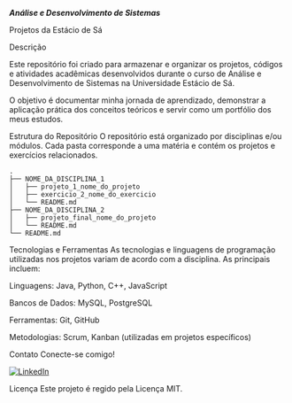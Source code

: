 ***Análise e Desenvolvimento de Sistemas***

Projetos da Estácio de Sá

Descrição

Este repositório foi criado para armazenar e organizar os projetos, códigos e atividades acadêmicas desenvolvidos durante o curso de Análise e Desenvolvimento de Sistemas na Universidade Estácio de Sá.

O objetivo é documentar minha jornada de aprendizado, demonstrar a aplicação prática dos conceitos teóricos e servir como um portfólio dos meus estudos.

Estrutura do Repositório
O repositório está organizado por disciplinas e/ou módulos. Cada pasta corresponde a uma matéria e contém os projetos e exercícios relacionados.

```
.
├── NOME_DA_DISCIPLINA_1
│   ├── projeto_1_nome_do_projeto  
│   ├── exercicio_2_nome_do_exercicio  
│   └── README.md  
├── NOME_DA_DISCIPLINA_2  
│   ├── projeto_final_nome_do_projeto  
│   └── README.md  
└── README.md  
```

Tecnologias e Ferramentas
As tecnologias e linguagens de programação utilizadas nos projetos variam de acordo com a disciplina. As principais incluem:

Linguagens: Java, Python, C++, JavaScript

Bancos de Dados: MySQL, PostgreSQL

Ferramentas: Git, GitHub

Metodologias: Scrum, Kanban (utilizadas em projetos específicos)

Contato
Conecte-se comigo!

[![LinkedIn](https://img.shields.io/badge/LinkedIn-0077B5?style=for-the-badge&logo=linkedin&logoColor=white)](https://www.linkedin.com/in/rejane-raquel/)

Licença
Este projeto é regido pela Licença MIT.

